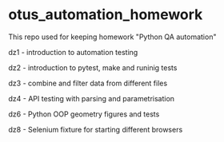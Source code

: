 # otus_automation_homework
This repo used for keeping homework "Python QA automation"

dz1 - introduction to automation testing

dz2 - introduction to pytest, make and runinig tests

dz3 - combine and filter data from different files

dz4 - API testing with parsing and parametrisation

dz6 - Python OOP geometry figures and tests

dz8 - Selenium fixture for starting different browsers

